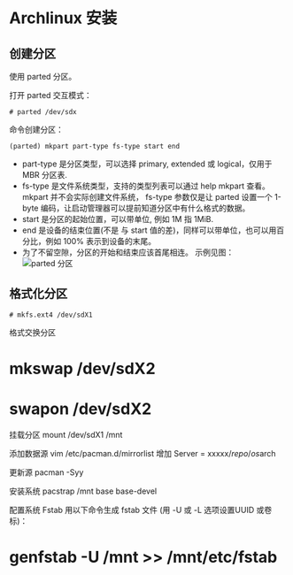 
# Archlinux 安装

## 创建分区
使用 parted 分区。

打开 parted 交互模式：

    # parted /dev/sdx
命令创建分区：

    (parted) mkpart part-type fs-type start end
* part-type 是分区类型，可以选择 primary, extended 或 logical，仅用于 MBR 分区表.      
* fs-type 是文件系统类型，支持的类型列表可以通过 help mkpart 查看。 mkpart 并不会实际创建文件系统， fs-type 参数仅是让 parted 设置一个 1-byte 编码，让启动管理器可以提前知道分区中有什么格式的数据。
* start 是分区的起始位置，可以带单位, 例如 1M 指 1MiB.
* end 是设备的结束位置(不是 与 start 值的差)，同样可以带单位，也可以用百分比，例如 100% 表示到设备的末尾。
* 为了不留空隙，分区的开始和结束应该首尾相连。
示例见图：       
![parted 分区](https://github.com/TourDJ/linux-zen/blob/master/image/parted-msdoc.png)    

## 格式化分区

    # mkfs.ext4 /dev/sdX1

格式交换分区
 # mkswap /dev/sdX2
 # swapon /dev/sdX2
 
 挂载分区
mount /dev/sdX1 /mnt

添加数据源
vim /etc/pacman.d/mirrorlist
增加
Server = xxxxx/$repo/os$arch

更新源
pacman -Syy

安装系统
pacstrap /mnt base base-devel

配置系统
Fstab
用以下命令生成 fstab 文件 (用 -U 或 -L 选项设置UUID 或卷标)：

# genfstab -U /mnt >> /mnt/etc/fstab


